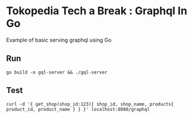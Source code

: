 # Tokopedia Tech a Break : Graphql In Go

Example of basic serving graphql using Go

## Run

	go build -o gql-server && ./gql-server 


## Test

	curl -d '{ get_shop(shop_id:123){ shop_id, shop_name, products{ product_id, product_name } } }' localhost:8080/graphql